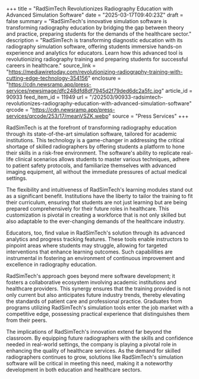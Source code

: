 +++
title = "RadSimTech Revolutionizes Radiography Education with Advanced Simulation Software"
date = "2025-03-17T09:40:23Z"
draft = false
summary = "RadSimTech's innovative simulation software is transforming radiography education by bridging the gap between theory and practice, preparing students for the demands of the healthcare sector."
description = "RadSimTech is transforming diagnostic education with its radiography simulation software, offering students immersive hands-on experience and analytics for educators. Learn how this advanced tool is revolutionizing radiography training and preparing students for successful careers in healthcare."
source_link = "https://mediawiretoday.com/revolutionizing-radiography-training-with-cutting-edge-technology-354156"
enclosure = "https://cdn.newsramp.app/press-services/newsimage/dfc248dfd8df7945d2f79ded6dc2a5fc.jpg"
article_id = 90933
feed_item_id = 11949
url = "/202503/90933-radsimtech-revolutionizes-radiography-education-with-advanced-simulation-software"
qrcode = "https://cdn.newsramp.app/press-services/qrcode/253/17/meanVSZK.webp"
source = "Press Services"
+++

<p>RadSimTech is at the forefront of transforming radiography education through its state-of-the-art simulation software, tailored for academic institutions. This technology is a game-changer in addressing the critical shortage of skilled radiographers by offering students a platform to hone their skills in a risk-free environment. The software's ability to replicate real-life clinical scenarios allows students to master various techniques, adhere to patient safety protocols, and familiarize themselves with advanced imaging equipment, all without the immediate pressures of actual medical settings.</p><p>The flexibility and intuitiveness of RadSimTech's learning modules stand out as a significant benefit. Institutions have the liberty to tailor the training to fit their curriculum, ensuring that students are not just learning but are being prepared comprehensively for their future roles in healthcare. This customization is pivotal in creating a workforce that is not only skilled but also adaptable to the ever-changing demands of the healthcare industry.</p><p>Educators, too, find value in RadSimTech's solution through its advanced analytics and progress tracking features. These tools enable instructors to pinpoint areas where students may struggle, allowing for targeted interventions that enhance learning outcomes. Such capabilities are instrumental in fostering an environment of continuous improvement and excellence in radiography education.</p><p>RadSimTech's approach goes beyond mere software development; it fosters a collaborative ecosystem involving academic institutions and healthcare providers. This synergy ensures that the training provided is not only current but also anticipates future industry trends, thereby elevating the standards of patient care and professional practice. Graduates from programs utilizing RadSimTech's simulation tools enter the job market with a competitive edge, possessing practical experience that distinguishes them from their peers.</p><p>The implications of RadSimTech's innovation extend far beyond the classroom. By equipping future radiographers with the skills and confidence needed in real-world settings, the company is playing a pivotal role in enhancing the quality of healthcare services. As the demand for skilled radiographers continues to grow, solutions like RadSimTech's simulation software will be critical in meeting this need, making it a noteworthy development in both education and healthcare sectors.</p>